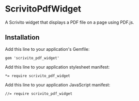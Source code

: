 # ScrivitoPdfWidget

A Scrivito widget that displays a PDF file on a page using PDF.js.

## Installation

Add this line to your application's Gemfile:

    gem 'scrivito_pdf_widget'

Add this line to your application stylesheet manifest:

    *= require scrivito_pdf_widget

Add this line to your application JavaScript manifest:

    //= require scrivito_pdf_widget
